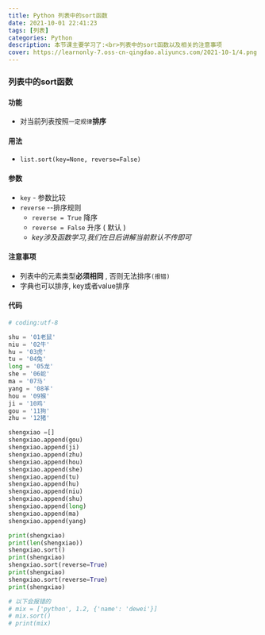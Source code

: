 ```yaml
---
title: Python 列表中的sort函数
date: 2021-10-01 22:41:23
tags: [列表]
categories: Python
description: 本节课主要学习了:<br>列表中的sort函数以及相关的注意事项
cover: https://learnonly-7.oss-cn-qingdao.aliyuncs.com/2021-10-1/4.png
---
```


### 列表中的sort函数

#### 功能

- 对当前列表按照`一定规律`**排序**

#### 用法

- `list.sort(key=None, reverse=False)`

#### 参数

- `key` - 参数比较
- `reverse` --排序规则
  - `reverse = True` 降序 
  - `reverse = False` 升序 ( 默认 )
  - *key涉及函数学习,我们在日后讲解当前默认不传即可*

#### 注意事项

- 列表中的元素类型**必须相同** , 否则无法排序`(报错)`
- 字典也可以排序, key或者value排序

#### 代码

```python
# coding:utf-8

shu = '01老鼠'
niu = '02牛'
hu = '03虎'
tu = '04兔'
long = '05龙'
she = '06蛇'
ma = '07马'
yang = '08羊'
hou = '09猴'
ji = '10鸡'
gou = '11狗'
zhu = '12猪'

shengxiao =[]
shengxiao.append(gou)
shengxiao.append(ji)
shengxiao.append(zhu)
shengxiao.append(hou)
shengxiao.append(she)
shengxiao.append(tu)
shengxiao.append(hu)
shengxiao.append(niu)
shengxiao.append(shu)
shengxiao.append(long)
shengxiao.append(ma)
shengxiao.append(yang)

print(shengxiao)
print(len(shengxiao))
shengxiao.sort()
print(shengxiao)
shengxiao.sort(reverse=True)
print(shengxiao)
shengxiao.sort(reverse=True)
print(shengxiao)

# 以下会报错的
# mix = ['python', 1.2, {'name': 'dewei'}]
# mix.sort()
# print(mix)


```

